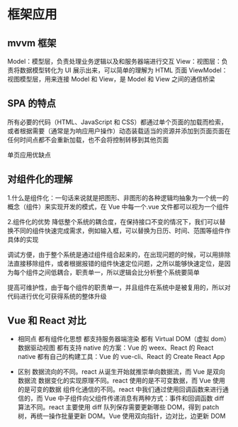 # 框架应用

## mvvm 框架

Model：模型层，负责处理业务逻辑以及和服务器端进行交互
View：视图层：负责将数据模型转化为 UI 展示出来，可以简单的理解为 HTML 页面
ViewModel：视图模型层，用来连接 Model 和 View，是 Model 和 View 之间的通信桥梁

## SPA 的特点

所有必要的代码（HTML、JavaScript 和 CSS）都通过单个页面的加载而检索，或者根据需要（通常是为响应用户操作）动态装载适当的资源并添加到页面页面在任何时间点都不会重新加载，也不会将控制转移到其他页面

单页应用优缺点

## 对组件化的理解

1.什么是组件化：一句话来说就是把图形、非图形的各种逻辑均抽象为一个统一的概念（组件）来实现开发的模式，在 Vue 中每一个.vue 文件都可以视为一个组件

2.组件化的优势
降低整个系统的耦合度，在保持接口不变的情况下，我们可以替换不同的组件快速完成需求，例如输入框，可以替换为日历、时间、范围等组件作具体的实现

调试方便，由于整个系统是通过组件组合起来的，在出现问题的时候，可以用排除法直接移除组件，或者根据报错的组件快速定位问题，之所以能够快速定位，是因为每个组件之间低耦合，职责单一，所以逻辑会比分析整个系统要简单

提高可维护性，由于每个组件的职责单一，并且组件在系统中是被复用的，所以对代码进行优化可获得系统的整体升级

## Vue 和 React 对比

- 相同点
  都有组件化思想
  都支持服务器端渲染
  都有 Virtual DOM（虚拟 dom）
  数据驱动视图
  都有支持 native 的方案：Vue 的 weex、React 的 React native
  都有自己的构建工具：Vue 的 vue-cli、React 的 Create React App

- 区别
  数据流向的不同。react 从诞生开始就推崇单向数据流，而 Vue 是双向数据流
  数据变化的实现原理不同。react 使用的是不可变数据，而 Vue 使用的是可变的数据
  组件化通信的不同。react 中我们通过使用回调函数来进行通信的，而 Vue 中子组件向父组件传递消息有两种方式：事件和回调函数
  diff 算法不同。react 主要使用 diff 队列保存需要更新哪些 DOM，得到 patch 树，再统一操作批量更新 DOM。Vue 使用双向指针，边对比，边更新 DOM
